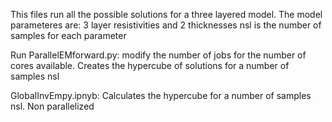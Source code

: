 This files run all the possible solutions for a three layered model. The model parameteres are: 3 layer resistivities and 2 thicknesses
nsl is the number of samples for each parameter

Run ParallelEMforward.py: modify the number of jobs for the number of cores available.
Creates the hypercube of solutions for a number of samples nsl

GlobalInvEmpy.ipnyb: Calculates the hypercube for a number of samples nsl. Non parallelized
